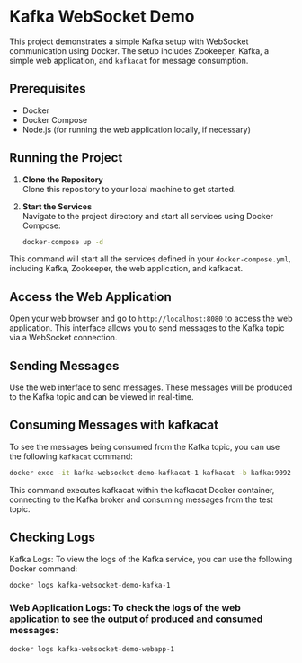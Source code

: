 # Kafka WebSocket Demo

This project demonstrates a simple Kafka setup with WebSocket communication using Docker. The setup includes Zookeeper, Kafka, a simple web application, and `kafkacat` for message consumption.

## Prerequisites

- Docker
- Docker Compose
- Node.js (for running the web application locally, if necessary)

## Running the Project

1. **Clone the Repository**  
   Clone this repository to your local machine to get started.

2. **Start the Services**  
   Navigate to the project directory and start all services using Docker Compose:

   ```bash
   docker-compose up -d
   ```

This command will start all the services defined in your `docker-compose.yml`, including Kafka, Zookeeper, the web application, and kafkacat.

## Access the Web Application

Open your web browser and go to `http://localhost:8080` to access the web application. This interface allows you to send messages to the Kafka topic via a WebSocket connection.

## Sending Messages

Use the web interface to send messages. These messages will be produced to the Kafka topic and can be viewed in real-time.

## Consuming Messages with kafkacat

To see the messages being consumed from the Kafka topic, you can use the following `kafkacat` command:

```bash
docker exec -it kafka-websocket-demo-kafkacat-1 kafkacat -b kafka:9092 -t test -C
```

This command executes kafkacat within the kafkacat Docker container, connecting to the Kafka broker and consuming messages from the test topic.

## Checking Logs

Kafka Logs: To view the logs of the Kafka service, you can use the following Docker command:

```bash
docker logs kafka-websocket-demo-kafka-1
```

### Web Application Logs: To check the logs of the web application to see the output of produced and consumed messages:

```bash
docker logs kafka-websocket-demo-webapp-1
```
